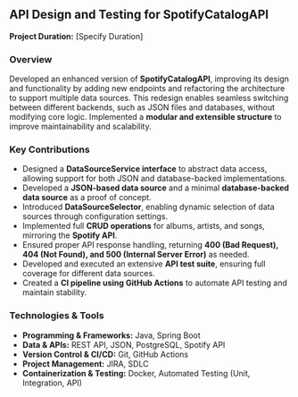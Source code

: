 ## API Design and Testing for SpotifyCatalogAPI

**Project Duration:** [Specify Duration]

### Overview
Developed an enhanced version of **SpotifyCatalogAPI**, improving its design and functionality by adding new endpoints and refactoring the architecture to support multiple data sources. This redesign enables seamless switching between different backends, such as JSON files and databases, without modifying core logic. Implemented a **modular and extensible structure** to improve maintainability and scalability.

### Key Contributions
- Designed a **DataSourceService interface** to abstract data access, allowing support for both JSON and database-backed implementations.  
- Developed a **JSON-based data source** and a minimal **database-backed data source** as a proof of concept.  
- Introduced **DataSourceSelector**, enabling dynamic selection of data sources through configuration settings.  
- Implemented full **CRUD operations** for albums, artists, and songs, mirroring the **Spotify API**.  
- Ensured proper API response handling, returning **400 (Bad Request), 404 (Not Found), and 500 (Internal Server Error)** as needed.  
- Developed and executed an extensive **API test suite**, ensuring full coverage for different data sources.  
- Created a **CI pipeline using GitHub Actions** to automate API testing and maintain stability.  

### Technologies & Tools
- **Programming & Frameworks:** Java, Spring Boot  
- **Data & APIs:** REST API, JSON, PostgreSQL, Spotify API  
- **Version Control & CI/CD:** Git, GitHub Actions  
- **Project Management:** JIRA, SDLC  
- **Containerization & Testing:** Docker, Automated Testing (Unit, Integration, API)  
